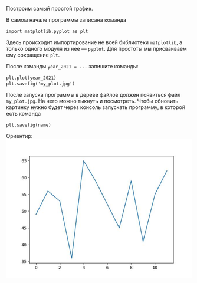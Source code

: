 Построим самый простой график.

В самом начале программы записана команда

```
import matplotlib.pyplot as plt
```

Здесь происходит импортирование не всей библиотеки `matplotlib`, а только одного модуля из нее — `pyplot`. Для простоты мы присваиваем ему сокращение `plt`.

После команды `year_2021 = ...` запишите команды:
```
plt.plot(year_2021)
plt.savefig('my_plot.jpg')
```

После запуска программы в дереве файлов должен появиться файл `my_plot.jpg`. На него можно тыкнуть и посмотреть. Чтобы обновить картинку нужно будет через консоль запускать программу, в которой есть команда 
```
plt.savefig(name)
```

Ориентир:
![TargetDown](./pics/img_1.jpg)